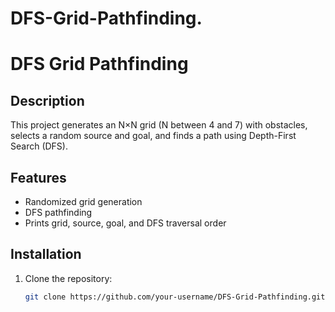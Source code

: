 # DFS-Grid-Pathfinding.
# DFS Grid Pathfinding

## Description
This project generates an N×N grid (N between 4 and 7) with obstacles, selects a random source and goal, and finds a path using Depth-First Search (DFS).

## Features
- Randomized grid generation
- DFS pathfinding
- Prints grid, source, goal, and DFS traversal order

## Installation
1. Clone the repository:
   ```sh
   git clone https://github.com/your-username/DFS-Grid-Pathfinding.git
